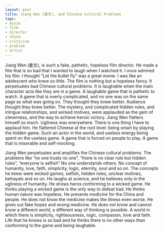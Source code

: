 ```yaml
---
layout: post
title: Jiang Wen (姜文), and Chinese Cultural Problems
tags:
- movie
- film
- director
- china
- criticism
- problem
- artist
---
```


Jiang Wen (姜文), is such a fake, pathetic, hopeless film director. He made a film that is so bad that I wanted to laugh when I watched it. I once admired his film. I thought “Let the bullet fly” was a great movie. I was like an adolescent who knew so little. The film is nothing but a hopeless fancy. It perpetuates bad Chinese cultural problems. It is laughable when the main character acts like they are in a game. A laughable game that is pathetic to watch. A game that is overly complicated, and no one was on the same page as what was going on. They thought they knew better. Audience thought they knew better. The mystery, and complicated hidden rules, and intrigue relationships, and wicked motives, were applauded as the gem of cleverness, and the way to achieve heroic victory.  Jiang Wen flatters himself so much. Ugliness was everywhere. There is one thing I have to applaud him. He flattered Chinese at the root level: being smart by playing the hidden game. Such an actor in the world, and useless energy being spent on the useless game. A game that is forced on people to play. A game that is miserable and self-mocking.

Jiang Wen perpetuates and amplifies the Chinese cultural problems. The problems like “no one trusts no one”, “there is no clear rule but hidden rules”, “everyone is selfish”  No one understands others. No concept of humanity, love, faith, simplicity, logic, eternity, soul and so on. The concepts he knew were wicked games, selfish, hidden rules, unclear motives, betrayals and so on. He laughs at science, and he believes only in the ugliness of humanity. He shows heros conforming to a wicked game. He thinks playing a wicked game is the only way to defeat bad. He thinks human nature was hopeless. He presents medicine for the China and people. He does not know the medicine makes the illness even worse. He gives out fake hopes and wrong medicine. He does not know and cannot know a different world, a different way of thinking is possible. A world in which there is simplicity, righteousness, logic, compasion, love and faith. Life that he knows is so bad and he thinks there is no other ways than conforming to the game and being laughable.
